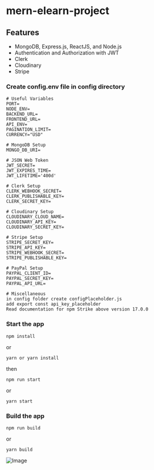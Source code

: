 # mern-elearn-project

## Features
- MongoDB, Express.js, ReactJS, and Node.js
- Authentication and Authorization with JWT
- Clerk
- Cloudinary
- Stripe

### Create config.env file in config directory
```env
# Useful Variables
PORT=
NODE_ENV=
BACKEND_URL=
FRONTEND_URL=
API_ENV=
PAGINATION_LIMIT=
CURRENCY="USD"

# MongoDB Setup
MONGO_DB_URI=

# JSON Web Token
JWT_SECRET=
JWT_EXPIRES_TIME=
JWT_LIFETIME='400d'

# Clerk Setup
CLERK_WEBHOOK_SECRET= 
CLERK_PUBLISHABLE_KEY=
CLERK_SECRET_KEY= 

# Cloudinary Setup
CLOUDINARY_CLOUD_NAME=
CLOUDINARY_API_KEY=
CLOUDINARY_SECRET_KEY=

# Stripe Setup
STRIPE_SECRET_KEY=
STRIPE_API_KEY=
STRIPE_WEBHOOK_SECRET=
STRIPE_PUBLISHABLE_KEY=

# PayPal Setup
PAYPAL_CLIENT_ID=
PAYPAL_SECRET_KEY=
PAYPAL_API_URL=

# Miscellaneous
in config folder create configPlaceholder.js
add export const api_key_placeholder
Read documentation for npm Strike above version 17.0.0

```
### Start the app
```shell
npm install
```
or 
```shell
yarn or yarn install
```
then
```shell
npm run start
```
or 

```shell
yarn start
```

### Build the app
```shell
npm run build
```
or 

```shell
yarn build
```

![Image](https://github.com/user-attachments/assets/e8936df0-fccf-4770-9b8d-8e896da63c85)